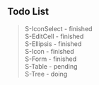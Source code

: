 ## Todo List

> S-IconSelect - finished  
> S-EditCell - finished  
> S-Ellipsis - finished  
> S-Icon - finished  
> S-Form - finished  
> S-Table - pending  
> S-Tree - doing  
